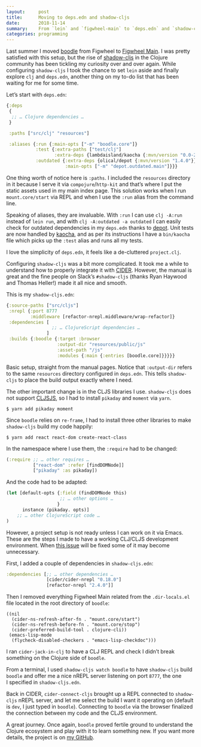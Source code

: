 ```yaml
---
layout:     post
title:      Moving to deps.edn and shadow-cljs
date:       2018-11-14
summary:    From `lein` and `figwheel-main` to `deps.edn` and `shadow-cljs`.
categories: programming
---
```


Last summer I moved [boodle](https://github.com/manuel-uberti/boodle) from
Figwheel to [Figwheel
Main](https://manuel-uberti.github.io/programming/2018/08/03/figwheel-main/).
I was pretty satisfied with this setup, but the rise of
[shadow-cljs](http://shadow-cljs.org/) in the Clojure community has been
tickling my curiosity over and over again. While configuring `shadow-cljs`
I took the chance to set `lein` aside and finally explore `clj` and `deps.edn`,
another thing on my to-do list that has been waiting for me for some time.

Let’s start with `deps.edn`:

``` clojure
{:deps
 {
  ;; … Clojure dependencies …
 }

 :paths ["src/clj" "resources"]

 :aliases {:run {:main-opts ["-m" "boodle.core"]}
           :test {:extra-paths ["test/clj"]
                  :extra-deps {lambdaisland/kaocha {:mvn/version "0.0-266"}}}
           :outdated {:extra-deps {olical/depot {:mvn/version "1.4.0"}}
                      :main-opts ["-m" "depot.outdated.main"]}}}
```

One thing worth of notice here is `:paths`. I included the `resources` directory
in it because I serve it via `compojure`/`http-kit` and that’s where I put the
static assets used in my main index page. This solution works when I run
`mount.core/start` via REPL and when I use the `:run` alias from the command
line.

Speaking of aliases, they are invaluable. With `:run` I can use `clj -A:run`
instead of `lein run`, and with `clj -A:outdated -a outdated` I can easily check
for outdated dependencies in my `deps.edn` thanks to
[depot](https://github.com/Olical/depot). Unit tests are now handled by
[kaocha](https://github.com/lambdaisland/kaocha), and as per its instructions
I have a `bin/kaocha` file which picks up the `:test` alias and runs all my
tests.

I love the simplicity of `deps.edn`, it feels like a de-cluttered `project.clj`.

Configuring `shadow-cljs` was a bit more complicated. It took me a while to
understand how to properly integrate it with
[CIDER](https://github.com/clojure-emacs/cider). However, the manual is great
and the fine people on Slack’s `#shadow-cljs` (thanks Ryan Haywood and Thomas
Heller!) made it all nice and smooth.

This is my `shadow-cljs.edn`:

``` clojure
{:source-paths ["src/cljs"]
 :nrepl {:port 8777
         :middleware [refactor-nrepl.middleware/wrap-refactor]}
 :dependencies [
                 ;; … ClojureScript dependencies …
               ]
 :builds {:boodle {:target :browser
                   :output-dir "resources/public/js"
                   :asset-path "/js"
                   :modules {:main {:entries [boodle.core]}}}}}
```

Basic setup, straight from the manual pages. Notice that `:output-dir` refers to
the same `resources` directory configured in `deps.edn`. This tells
`shadow-cljs` to place the build output exactly where I need.

The other important change is in the CLJS libraries I use. `shadow-cljs` does
not support [CLJSJS](https://cljsjs.github.io/), so I had to install `pikaday`
and `moment` via `yarn`.

``` shell
$ yarn add pikaday moment
```

Since `boodle` relies on `re-frame`, I had to install three other libraries to
make `shadow-cljs` build my code happily:

``` shell
$ yarn add react react-dom create-react-class
```

In the namespace where I use them, the `:require` had to be changed:

``` clojure
(:require ;; … other requires …
          ["react-dom" :refer [findDOMNode]]
          ["pikaday" :as pikaday])
```

And the code had to be adapted:

``` clojure
(let [default-opts {:field (findDOMNode this)
                    ;; … other options …
                   }
      instance (pikaday. opts)]
    ;; … other ClojureScript code …
)
```

However, a project setup is not ready unless I can work on it via Emacs. These
are the steps I made to have a working CLJ/CLJS development environment. When
[this issue](https://github.com/clojure-emacs/cider/issues/2447) will be fixed
some of it may become unnecessary.

First, I added a couple of dependencies in `shadow-cljs.edn`:

``` clojure
:dependencies [;; … other dependencies …
               [cider/cider-nrepl "0.18.0"]
               [refactor-nrepl "2.4.0"]]
```

Then I removed everything Figwheel Main related from the `.dir-locals.el` file
located in the root directory of `boodle`:

``` emacs-lisp
((nil
  (cider-ns-refresh-after-fn . "mount.core/start")
  (cider-ns-refresh-before-fn . "mount.core/stop")
  (cider-preferred-build-tool . clojure-cli))
 (emacs-lisp-mode
  (flycheck-disabled-checkers . "emacs-lisp-checkdoc")))
```

I ran `cider-jack-in-clj` to have a CLJ REPL and check I didn’t break something
on the Clojure side of `boodle`.

From a terminal, I used `shadow-cljs watch boodle` to have `shadow-cljs` build
`boodle` and offer me a nice nREPL server listening on port `8777`, the one
I specified in `shadow-cljs.edn`.

Back in CIDER, `cider-connect-cljs` brought up a REPL connected to `shadow-cljs`
nREPL server, and let me select the build I want it operating on (default is
`dev`, I just typed in `boodle`). Connecting to `boodle` via the browser
finalized the connection between my code and the CLJS environment.

A great journey. Once again, `boodle` proved fertile ground to understand the
Clojure ecosystem and play with it to learn something new. If you want more
details, the project is on [my GitHub](https://github.com/manuel-uberti/boodle).

